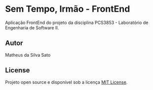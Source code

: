 # Sem Tempo, Irmão - FrontEnd
Aplicação FrontEnd do projeto da disciplina PCS3853 - Laboratório de Engenharia de Software II.

## Autor
Matheus da Silva Sato

## License
Projeto open source e disponível sob a licença [MIT License](LICENSE).
